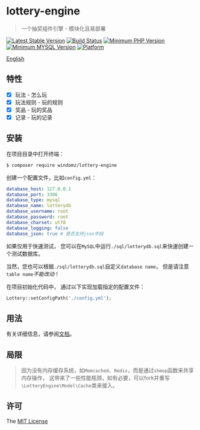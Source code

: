 # lottery-engine

> 一个抽奖组件引擎 - 模块化且易部署

[![Latest Stable Version](https://img.shields.io/packagist/v/windomz/lottery-engine.svg?style=flat-square)](https://packagist.org/packages/windomz/lottery-engine)
[![Build Status](https://img.shields.io/travis/WindomZ/lottery-engine/master.svg?style=flat-square)](https://travis-ci.org/WindomZ/lottery-engine)
[![Minimum PHP Version](https://img.shields.io/badge/php-%3E%3D%207.0-8892BF.svg?style=flat-square)](https://php.net/)
[![Minimum MYSQL Version](https://img.shields.io/badge/mysql-%3E%3D%205.6-4479a1.svg?style=flat-square)](https://www.mysql.com/)
[![Platform](https://img.shields.io/badge/platform-Linux%2FmacOS-ff69b4.svg?style=flat-square)](#readme)

[English](https://github.com/WindomZ/lottery-engine/blob/master/README.md#readme)

## 特性

- [x] 玩法 - 怎么玩
- [x] 玩法规则 - 玩的规则
- [x] 奖品 - 玩的奖品
- [x] 记录 - 玩的记录

## 安装

在项目目录中打开终端：
```bash
$ composer require windomz/lottery-engine
```

创建一个配置文件，比如`config.yml`：
```yaml
database_host: 127.0.0.1
database_port: 3306
database_type: mysql
database_name: lotterydb
database_username: root
database_password: root
database_charset: utf8
database_logging: false
database_json: true # 是否支持json字段
```

如果仅用于快速测试，
您可以在`MySQL`中运行`./sql/lotterydb.sql`来快速创建一个测试数据库。

当然，您也可以根据`./sql/lotterydb.sql`自定义`database name`，
但是请注意`table name`_不能改动_！

在项目初始化代码中，
通过以下实现加载指定的配置文件：
```php
Lottery::setConfigPath('./config.yml');
```

## 用法

有关详细信息，请参阅[文档](https://windomz.github.io/lottery-engine)。

## 局限

> 因为没有内存缓存系统，如`Memcached`、`Redis`，而是通过`shmop`函数来共享内存操作，
这带来了一些性能瓶颈，如有必要，可以fork并重写`\LotteryEngine\Model\Cache`类来接入。

## 许可

The [MIT License](https://github.com/WindomZ/lottery-engine/blob/master/LICENSE)
